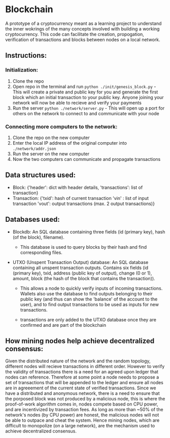 # Blockchain

A prototype of a cryptocurrency meant as a learning project to understand the inner wokrings of the many concepts involved with building a working cryptocurrency. This code can facilitate the creation, propogation, verification of transactions and blocks between nodes on a local network.

## Instructions:
  ### Initialization:
  1. Clone the repo
  2. Open repo in the terminal and run `python ./init/genesis_block.py`
    - This will create a private and public key for you and generate the first block which an initial transaction to your public key. Anyone joining your network will now be able       to recieve and verify your payments
  3. Run the server `python ./network/server.py`
    - This will open up a port for others on the network to connect to and communicate with your node
  ### Connecting more computers to the network:
  1. Clone the repo on the new computer
  2. Enter the local IP address of the original computer into `./network/addr.json`
  3. Run the server on the new computer
  4. Now the two computers can communicate and propagate transactions
  
## Data structures used:
  - Block: 
          {'header': dict with header details,
           'transactions': list of transaction}
  - Transaction:
          {'txid': hash of current transaction
           'vin' : list of input transaction
           'vout': output transactions (max. 2 output transactions)}
## Databases used:
  - Blockdb:
          An SQL database containing three fields (id (primary key), hash (of the block), filename). 
      - This database is used to query blocks by their hash and find corresponding files.
          
  - UTXO (Unspent Transaction Output) database:
           An SQL database containing all unspent transaction outputs.
           Contains six fields (id (primary key), txid, address (public key of output), change (0 or 1), amount, block (the hash of the block that contains the transaction)).
      - This allows a node to quickly verify inputs of incoming transactions. Wallets also use the database to find outputs belonging to their public key (and thus can show the            'balance' of the account to the user), and to find output transactions to be used as inputs for new transactions.
      
      - transactions are only added to the UTXO database once they are confirmed and are part of the blockchain





## How mining nodes help achieve decentralized consensus:
Given the distributed nature of the network and the random topology, different nodes will recieve transactions in different order. However to verify the validity of transactions there is a need for an agreed upon ledger that nodes can reference. Therefore at some point a node needs to propose a set of transactions that will be appended to the ledger and ensure all nodes are in agreeement of the current state of verified transactions. Since we have a distributed and anonymous network, there is a need to ensure that the porposed block was not produced by a malicious node, this is where the proof-of-work algorithm comes in, nodes compete based on CPU power, and are incentivized by transaction fees. As long as more than ~50% of the network's nodes (by CPU power) are honest, the malicious nodes will not be able to outpace and cheat the system. Hence mining nodes, which are difficult to monopolize (on a large network), are the mechanism used to achieve decentralized consensus.
